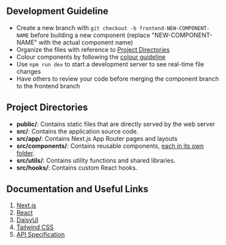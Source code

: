 ## Development Guideline

- Create a new branch with `git checkout -b frontend-NEW-COMPONENT-NAME` before building a new component (replace "NEW-COMPONENT-NAME" with the actual component name)
- Organize the files with reference to [Project Directories](#project-directories)
- Colour components by following the [colour guideline](https://v5.daisyui.com/docs/colors/)
- Use `npm run dev` to start a development server to see real-time file changes
- Have others to review your code before merging the component branch to the frontend branch

## Project Directories

- **public/**: Contains static files that are directly served by the web server
- **src/**: Contains the application source code.
- **src/app/**: Contains Next.js App Router pages and layouts
- **src/components/**: Contains reusable components, <ins>each in its own folder</ins>.
- **src/utils/**: Contains utility functions and shared libraries.
- **src/hooks/**: Contains custom React hooks.

## Documentation and Useful Links

1. [Next.js](https://nextjs.org/docs/app/building-your-application)
2. [React](https://react.dev/learn/your-first-component)
3. [DaisyUI](https://v5.daisyui.com/components/)
4. [Tailwind CSS](https://tailwindcss.com/docs/styling-with-utility-classes)
5. [API Specification](https://github.com/FrogwinX/CSCI3100_Project/blob/main/API%20Specification.md)
